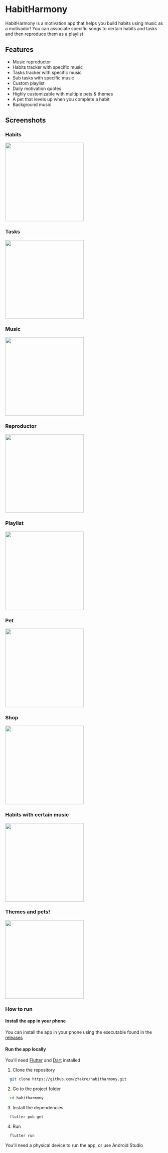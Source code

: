 # HabitHarmony

HabitHarmony is a motivation app that helps you build habits using music as a motivador!
You can associate specific songs to certain habits and tasks and then reproduce them as
a playlist

## Features

* Music reproductor
* Habits tracker with specific music 
* Tasks tracker with specific music
* Sub tasks with specific music
* Custom playlist
* Daily motivation quotes
* Highly customizable with multiple pets & themes
* A pet that levels up when you complete a habit
* Background music

## Screenshots

### Habits 

<img src="imgs/Habits.png" width="250">

### Tasks

<img src="imgs/Tasks.png" width="250">

### Music

<img src="imgs/MusicList.png" width="250">

### Reproductor

<img src="imgs/Reproductor.png" width="250">

### Playlist

<img src="imgs/Playlist.png" width="250">

### Pet

<img src="imgs/Pet.png" width="250">

### Shop

<img src="imgs/Shop.png" width="250">

### Habits with certain music

<img src="imgs/HabitsWithMusic.png" width="250">

### Themes and pets!

<img src="imgs/ThemedHabits.png" width="250">

### How to run

#### Install the app in your phone

You can install the app in your phone using the executable found in the [releases](https://github.com/zYakro/habitharmony/releases)

#### Run the app locally

You'll need [Flutter](https://docs.flutter.dev/get-started/install) and [Dart](https://dart.dev/get-dart) installed

1. Clone the repository

```bash
  git clone https://github.com/zYakro/habitharmony.git
```

2. Go to the project folder

```bash
  cd habitharmony
```

3. Install the dependencies

```bash
  flutter pub get
```

4. Run

```bash
  flutter run
```

You'll need a physical device to run the app, or use Android Studio